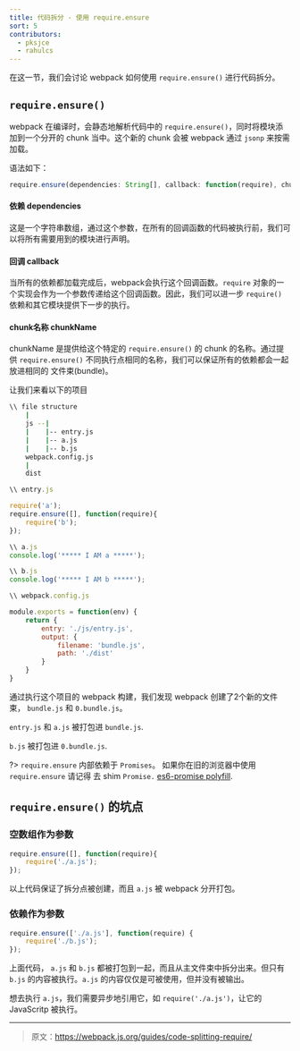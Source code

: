 ```yaml
---
title: 代码拆分 - 使用 require.ensure
sort: 5
contributors:
  - pksjce
  - rahulcs
---
```


在这一节，我们会讨论 webpack 如何使用 `require.ensure()` 进行代码拆分。

## `require.ensure()`

webpack 在编译时，会静态地解析代码中的 `require.ensure()`，同时将模块添加到一个分开的 chunk 当中。这个新的 chunk 会被 webpack 通过 `jsonp` 来按需加载。

语法如下：

```javascript
require.ensure(dependencies: String[], callback: function(require), chunkName: String)
```

#### 依赖 dependencies
这是一个字符串数组，通过这个参数，在所有的回调函数的代码被执行前，我们可以将所有需要用到的模块进行声明。

#### 回调 callback
当所有的依赖都加载完成后，webpack会执行这个回调函数。`require` 对象的一个实现会作为一个参数传递给这个回调函数。因此，我们可以进一步 `require()` 依赖和其它模块提供下一步的执行。

#### chunk名称 chunkName
chunkName 是提供给这个特定的 `require.ensure()` 的 chunk 的名称。通过提供 `require.ensure()` 不同执行点相同的名称，我们可以保证所有的依赖都会一起放进相同的 文件束(bundle)。

让我们来看以下的项目

```bash
\\ file structure
    |
    js --|
    |    |-- entry.js
    |    |-- a.js
    |    |-- b.js
    webpack.config.js
    |
    dist 
```

```javascript
\\ entry.js

require('a');
require.ensure([], function(require){
    require('b');
});

\\ a.js
console.log('***** I AM a *****');

\\ b.js
console.log('***** I AM b *****');
```

```javascript
\\ webpack.config.js

module.exports = function(env) {
    return {
        entry: './js/entry.js',
        output: {
            filename: 'bundle.js',
            path: './dist'
        }
    }
}
```
通过执行这个项目的 webpack 构建，我们发现 webpack 创建了2个新的文件束， `bundle.js` 和 `0.bundle.js`。

`entry.js` 和 `a.js` 被打包进 `bundle.js`.

`b.js` 被打包进 `0.bundle.js`.

?> `require.ensure` 内部依赖于 `Promises`。 如果你在旧的浏览器中使用 `require.ensure` 请记得 去 shim `Promise.` [es6-promise polyfill](https://github.com/stefanpenner/es6-promise).

## `require.ensure()` 的坑点

### 空数组作为参数

```javascript
require.ensure([], function(require){
    require('./a.js');
});
```

以上代码保证了拆分点被创建，而且 `a.js` 被 webpack 分开打包。

### 依赖作为参数

```javascript
require.ensure(['./a.js'], function(require) {
    require('./b.js');
});
```

上面代码， `a.js` 和 `b.js` 都被打包到一起，而且从主文件束中拆分出来。但只有 `b.js` 的内容被执行。`a.js` 的内容仅仅是可被使用，但并没有被输出。

想去执行 `a.js`，我们需要异步地引用它，如 `require('./a.js')`，让它的 JavaScritp 被执行。

***

> 原文：https://webpack.js.org/guides/code-splitting-require/